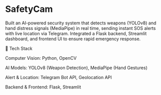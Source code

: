 # SafetyCam
Built an AI-powered security system that detects weapons (YOLOv8) and hand distress signals (MediaPipe) in real time, sending instant SOS alerts with live location via Telegram. Integrated a Flask backend, Streamlit dashboard, and frontend UI to ensure rapid emergency response.  

🔹 Tech Stack

Computer Vision: Python, OpenCV

AI Models: YOLOv8 (Weapon Detection), MediaPipe (Hand Gestures)

Alert & Location: Telegram Bot API, Geolocation API

Backend & Frontend: Flask, Streamlit
